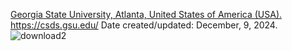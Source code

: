 [Georgia State University, Atlanta, United States of America (USA).](https://catalogs.gsu.edu/preview_entity.php?catoid=4&ent_oid=231&returnto=562) https://csds.gsu.edu/
Date created/updated: December, 9, 2024.
![download2](https://github.com/user-attachments/assets/77e0ac45-a1a0-4ce9-bc66-a03491e88527)
